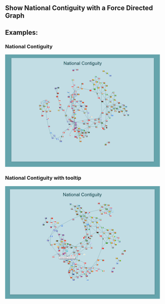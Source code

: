 ## Show National Contiguity with a Force Directed Graph

## Examples:

### National Contiguity
![National Contiguity](https://github.com/Sufflavus/D3Examples/blob/master/7_NationalContiguity/results/1.png)

### National Contiguity with tooltip
![Meteorite landing with tooltip](https://github.com/Sufflavus/D3Examples/blob/master/7_NationalContiguity/results/2.png)
